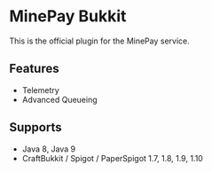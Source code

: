 # MinePay Bukkit

This is the official plugin for the MinePay service.


## Features

* Telemetry
* Advanced Queueing

## Supports
  * Java 8, Java 9
  * CraftBukkit / Spigot / PaperSpigot 1.7, 1.8, 1.9, 1.10
  
